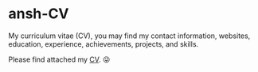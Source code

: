 # ansh-CV


My curriculum vitae (CV), you may find my contact information, websites, education, experience, achievements, projects, and skills.

Please find attached my [CV](https://drive.google.com/file/d/16pLPF77arjCOxc8ab0LYKDV2L10G5kv7/view). 😜


